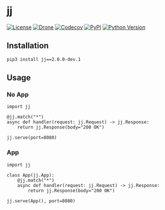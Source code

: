 # jj

[![License](https://img.shields.io/github/license/nikitanovosibirsk/jj.svg)](https://github.com/nikitanovosibirsk/jj)
[![Drone](https://cloud.drone.io/api/badges/nikitanovosibirsk/jj/status.svg)](https://cloud.drone.io/nikitanovosibirsk/jj)
[![Codecov](https://img.shields.io/codecov/c/github/nikitanovosibirsk/jj/master.svg)](https://codecov.io/gh/nikitanovosibirsk/jj)
[![PyPI](https://img.shields.io/pypi/v/jj.svg)](https://pypi.python.org/pypi/jj/)
[![Python Version](https://img.shields.io/pypi/pyversions/jj.svg)](https://pypi.python.org/pypi/jj/)

## Installation

```bash
pip3 install jj==2.0.0-dev.1
```

## Usage

### No App

```python3
import jj

@jj.match("*")
async def handler(request: jj.Request) -> jj.Response:
    return jj.Response(body="200 OK")

jj.serve(port=8080)
```

### App

```python3
import jj

class App(jj.App):
    @jj.match("*")
    async def handler(request: jj.Request) -> jj.Response:
        return jj.Response(body="200 OK")

jj.serve(App(), port=8080)
```
